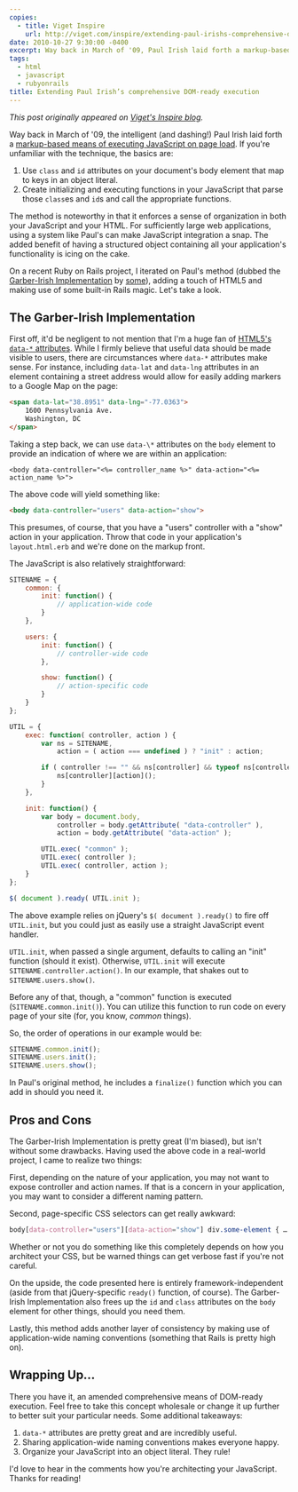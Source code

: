 ```yaml
---
copies:
  - title: Viget Inspire
    url: http://viget.com/inspire/extending-paul-irishs-comprehensive-dom-ready-execution
date: 2010-10-27 9:30:00 -0400
excerpt: Way back in March of '09, Paul Irish laid forth a markup-based means of executing JavaScript on page load. I iterated on Paul's method, adding a touch of HTML5 and making use of some built-in Rails magic.
tags:
  - html
  - javascript
  - rubyonrails
title: Extending Paul Irish’s comprehensive DOM-ready execution
---
```


_This post originally appeared on [Viget's Inspire blog](http://viget.com/inspire/extending-paul-irishs-comprehensive-dom-ready-execution)._

Way back in March of '09, the intelligent (and dashing!) Paul Irish laid forth a [markup-based means of executing JavaScript on page load](http://paulirish.com/2009/markup-based-unobtrusive-comprehensive-dom-ready-execution/). If you're unfamiliar with the technique, the basics are:

1. Use `class` and `id` attributes on your document's body element that map to keys in an object literal.
2. Create initializing and executing functions in your JavaScript that parse those `class`es and `id`s and call the appropriate functions.

The method is noteworthy in that it enforces a sense of organization in both your JavaScript and your HTML. For sufficiently large web applications, using a system like Paul's can make JavaScript integration a snap. The added benefit of having a structured object containing all your application's functionality is icing on the cake.

On a recent Ruby on Rails project, I iterated on Paul's method (dubbed the [Garber-Irish Implementation](http://www.flickr.com/photos/viget/4941545212/) by [some](http://markupboy.com/2010/08/devnation-falls-church.html)), adding a touch of HTML5 and making use of some built-in Rails magic. Let's take a look.

## The Garber-Irish Implementation

First off, it'd be negligent to not mention that I'm a huge fan of [HTML5's `data-*` attributes](http://html5doctor.com/html5-custom-data-attributes/). While I firmly believe that useful data should be made visible to users, there are circumstances where `data-*` attributes make sense. For instance, including `data-lat` and `data-lng` attributes in an element containing a street address would allow for easily adding markers to a Google Map on the page:

```html
<span data-lat="38.8951" data-lng="-77.0363">
    1600 Pennsylvania Ave.
    Washington, DC
</span>
```

Taking a step back, we can use `data-\*` attributes on the `body` element to provide an indication of where we are within an application:

```erb
<body data-controller="<%= controller_name %>" data-action="<%= action_name %>">
```

The above code will yield something like:

```html
<body data-controller="users" data-action="show">
```

This presumes, of course, that you have a "users" controller with a "show" action in your application. Throw that code in your application's `layout.html.erb` and we're done on the markup front.

The JavaScript is also relatively straightforward:

```js
SITENAME = {
    common: {
        init: function() {
            // application-wide code
        }
    },

    users: {
        init: function() {
            // controller-wide code
        },

        show: function() {
            // action-specific code
        }
    }
};

UTIL = {
    exec: function( controller, action ) {
        var ns = SITENAME,
            action = ( action === undefined ) ? "init" : action;

        if ( controller !== "" && ns[controller] && typeof ns[controller][action] == "function" ) {
            ns[controller][action]();
        }
    },

    init: function() {
        var body = document.body,
            controller = body.getAttribute( "data-controller" ),
            action = body.getAttribute( "data-action" );

        UTIL.exec( "common" );
        UTIL.exec( controller );
        UTIL.exec( controller, action );
    }
};

$( document ).ready( UTIL.init );
```

The above example relies on jQuery's `$( document ).ready()` to fire off `UTIL.init`, but you could just as easily use a straight JavaScript event handler.

`UTIL.init`, when passed a single argument, defaults to calling an "init" function (should it exist). Otherwise, `UTIL.init` will execute `SITENAME.controller.action()`. In our example, that shakes out to `SITENAME.users.show()`.

Before any of that, though, a "common" function is executed (`SITENAME.common.init()`). You can utilize this function to run code on every page of your site (for, you know, _common_ things).

So, the order of operations in our example would be:

```js
SITENAME.common.init();
SITENAME.users.init();
SITENAME.users.show();
```

In Paul's original method, he includes a `finalize()` function which you can add in should you need it.

## Pros and Cons

The Garber-Irish Implementation is pretty great (I'm biased), but isn't without some drawbacks. Having used the above code in a real-world project, I came to realize two things:

First, depending on the nature of your application, you may not want to expose controller and action names. If that is a concern in your application, you may want to consider a different naming pattern.

Second, page-specific CSS selectors can get really awkward:

```css
body[data-controller="users"][data-action="show"] div.some-element { … }
```

Whether or not you do something like this completely depends on how you architect your CSS, but be warned things can get verbose fast if you're not careful.

On the upside, the code presented here is entirely framework-independent (aside from that jQuery-specific `ready()` function, of course). The Garber-Irish Implementation also frees up the `id` and `class` attributes on the `body` element for other things, should you need them.

Lastly, this method adds another layer of consistency by making use of application-wide naming conventions (something that Rails is pretty high on).

## Wrapping Up…

There you have it, an amended comprehensive means of DOM-ready execution. Feel free to take this concept wholesale or change it up further to better suit your particular needs. Some additional takeaways:

1. `data-*` attributes are pretty great and are incredibly useful.
2. Sharing application-wide naming conventions makes everyone happy.
3. Organize your JavaScript into an object literal. They rule!

I'd love to hear in the comments how you're architecting your JavaScript. Thanks for reading!